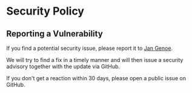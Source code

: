 # Security Policy

## Reporting a Vulnerability

If you find a potential security issue, please report it to [Jan Genoe](35977019+jangenoe@users.noreply.github.com).

We will try to find a fix in a timely manner and will then issue a security advisory together with the update via GitHub.

If you don't get a reaction within 30 days, please open a public issue on GitHub.
